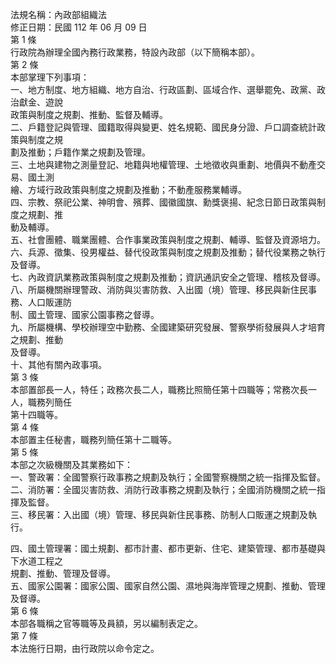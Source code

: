 法規名稱：內政部組織法  
修正日期：民國 112 年 06 月 09 日  
第 1 條  
行政院為辦理全國內務行政業務，特設內政部（以下簡稱本部）。  
第 2 條  
本部掌理下列事項：  
一、地方制度、地方組織、地方自治、行政區劃、區域合作、選舉罷免、政黨、政治獻金、遊說  
政策與制度之規劃、推動、監督及輔導。  
二、戶籍登記與管理、國籍取得與變更、姓名規範、國民身分證、戶口調查統計政策與制度之規  
劃及推動；戶籍作業之規劃及管理。  
三、土地與建物之測量登記、地籍與地權管理、土地徵收與重劃、地價與不動產交易、國土測  
繪、方域行政政策與制度之規劃及推動；不動產服務業輔導。  
四、宗教、祭祀公業、神明會、殯葬、國徽國旗、勳獎褒揚、紀念日節日政策與制度之規劃、推  
動及輔導。  
五、社會團體、職業團體、合作事業政策與制度之規劃、輔導、監督及資源培力。  
六、兵源、徵集、役男權益、替代役政策與制度之規劃及推動；替代役業務之執行及督導。  
七、內政資訊業務政策與制度之規劃及推動；資訊通訊安全之管理、稽核及督導。  
八、所屬機關辦理警政、消防與災害防救、入出國（境）管理、移民與新住民事務、人口販運防  
制、國土管理、國家公園事務之督導。  
九、所屬機構、學校辦理空中勤務、全國建築研究發展、警察學術發展與人才培育之規劃、推動  
及督導。  
十、其他有關內政事項。  
第 3 條  
本部置部長一人，特任；政務次長二人，職務比照簡任第十四職等；常務次長一人，職務列簡任  
第十四職等。  
第 4 條  
本部置主任秘書，職務列簡任第十二職等。  
第 5 條  
本部之次級機關及其業務如下：  
一、警政署：全國警察行政事務之規劃及執行；全國警察機關之統一指揮及監督。  
二、消防署：全國災害防救、消防行政事務之規劃及執行；全國消防機關之統一指揮及監督。  
三、移民署：入出國（境）管理、移民與新住民事務、防制人口販運之規劃及執行。  


四、國土管理署：國土規劃、都市計畫、都市更新、住宅、建築管理、都市基礎與下水道工程之  
規劃、推動、管理及督導。  
五、國家公園署：國家公園、國家自然公園、濕地與海岸管理之規劃、推動、管理及督導。  
第 6 條  
本部各職稱之官等職等及員額，另以編制表定之。  
第 7 條  
本法施行日期，由行政院以命令定之。  


